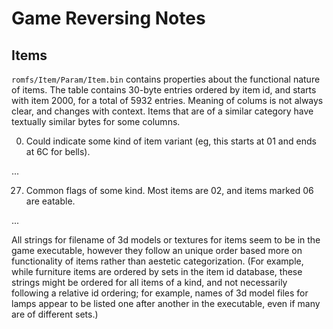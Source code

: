 # Game Reversing Notes

## Items

`romfs/Item/Param/Item.bin` contains properties about the functional nature of items. The table contains 30-byte entries ordered by item id, and starts with item 2000, for a total of 5932 entries. Meaning of colums is not always clear, and changes with context. Items that are of a similar category have textually similar bytes for some columns.

0. Could indicate some kind of item variant (eg, this starts at 01 and ends at 6C for bells).

...

27. Common flags of some kind. Most items are 02, and items marked 06 are eatable.

...

All strings for filename of 3d models or textures for items seem to be in the game executable, however they follow an unique order based more on functionality of items rather than aestetic categorization. (For example, while furniture items are ordered by sets in the item id database, these strings might be ordered for all items of a kind, and not necessarily following a relative id ordering; for example, names of 3d model files for lamps appear to be listed one after another in the executable, even if many are of different sets.)

